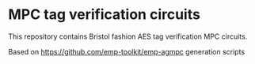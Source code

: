 # MPC tag verification circuits

This repository contains Bristol fashion AES tag verification MPC circuits.

Based on https://github.com/emp-toolkit/emp-agmpc generation scripts

